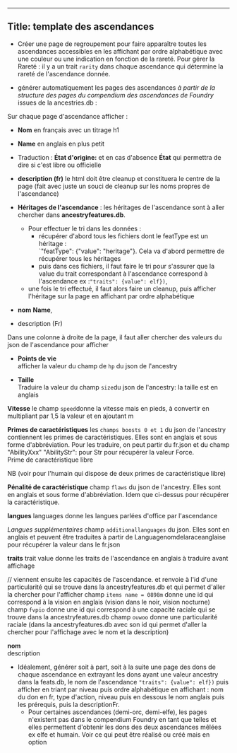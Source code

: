 ----
Title: template des ascendances
---
- Créer une page de regroupement pour faire apparaître toutes les ascendances accessibles en les affichant par ordre alphabétique avec une couleur ou une indication en fonction de la rareté. Pour gérer la Rareté : il y a un trait `rarity` dans chaque ascendance qui détermine la rareté de l'ascendance donnée.

- générer automatiquement les pages des ascendances *à partir de la structure des pages du compendium des ascendances de Foundry* issues de la ancestries.db :

Sur chaque page d'ascendance afficher :
- **Nom** en français avec un titrage h1
- **Name** en anglais en plus petit
- Traduction : **État d'origine:** et en cas d'absence **État** qui permettra de dire si c'est libre ou officielle 

- **description (fr)** le html doit être cleanup et constituera le centre de la page (fait avec juste un souci de cleanup sur les noms propres de l'ascendance)

- **Héritages de l'ascendance** :
les héritages de l'ascendance sont à aller chercher dans **ancestryfeatures.db**.
    - Pour effectuer le tri dans les données :
       - récupérer d'abord tous les fichiers dont le featType est un héritage :  
       `"featType": {"value": "heritage"}. Cela va d'abord permettre de récupérer tous les héritages 
       - puis dans ces fichiers, il faut faire le tri pour s'assurer que la value du trait correspondant à l'ascendance correspond à l'ascendance ex :`"traits": {value": elf})`,
    - une fois le tri effectué, il faut alors faire un cleanup, puis afficher l'héritage sur la page en affichant par ordre alphabétique  

- **nom** **Name**, 
- description (Fr) 

Dans une colonne à droite de la page, il faut aller chercher des valeurs du json de l'ascendance pour afficher  
- **Points de vie**  
afficher la valeur du champ de `hp` du json de l'ancestry 
 
- **Taille**  
Traduire la valeur du champ `size`du json de l'ancestry: la taille est en anglais

**Vitesse**
le champ `speed`donne la vitesse mais en pieds, à convertir en multipliant par 1,5 la valeur et en ajoutant m

**Primes de caractéristiques**
les `champs boosts 0 et 1` du json de l'ancestry contiennent les primes de caractéristiques. Elles sont en anglais et sous forme d'abbréviation. Pour les traduire, on peut partir du fr.json et du champ "AbilityXxx" "AbilityStr": pour Str pour récupérer la valeur Force.  
Prime de caractéristique libre

NB (voir pour l'humain qui dispose de deux primes de caractéristique libre)

**Pénalité de caractéristique**
champ `flaws` du json de l'ancestry. Elles sont en anglais et sous forme d'abbréviation. Idem que ci-dessus pour récupérer la caractéristique. 

**langues** languages donne les langues parlées d'office par l'ascendance

*Langues supplémentaires* champ `additionallanguages` du json. Elles sont en anglais et peuvent être traduites à partir de Languagenomdelaraceanglaise pour récupérer la valeur dans le fr.json  

**traits**
trait value donne les traits de l'ascendance en anglais à traduire avant affichage 


// viennent ensuite les capacités de l'ascendance. et renvoie à l'id d'une particularité qui se trouve dans la ancestryfeatures.db et qui permet d'aller la chercher pour l'afficher
champ `items name = 0898m` donne une id qui correspond à la vision en anglais (vision dans le noir, vision nocturne)
champ `fvpio` donne une id qui correspond à une capacité raciale qui se trouve dans la ancestryfeatures.db
champ `ouwoo` donne une particularité raciale (dans la ancestryfeatures.db avec son id qui permet d'aller la chercher pour l'affichage avec le nom et la description) 

**nom**  
description


    
- Idéalement, générer soit à part, soit à la suite une page des dons de chaque ascendance en extrayant les dons ayant une valeur ancestry dans la feats.db, le nom de l'ascendance `"traits": {value": elf})` puis afficher en triant par niveau puis ordre alphabétique en affichant : nom du don en fr, type d'action, niveau puis en dessous le nom anglais puis les prérequis, puis la descriptionFr. 
    - Pour certaines ascendances (demi-orc, demi-elfe), les pages n'existent pas dans le compendium Foundry en tant que telles et elles permettent d'obtenir les dons des deux ascendances mêlées ex elfe et humain. Voir ce qui peut être réalisé ou créé mais en option
